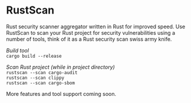 # RustScan
Rust security scanner aggregator written in Rust for improved speed. Use RustScan to scan your Rust project for security vulnerabilities using a number of tools, think of it as a Rust security scan swiss army knife. 

*Build tool*  
`cargo build --release`

*Scan Rust project (while in project directory)*  
`rustscan --scan cargo-audit`  
`rustscan --scan clippy`  
`rustscan --scan cargo-sbom`  

More features and tool support coming soon.
